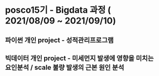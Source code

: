 # posco15기 - Bigdata 과정 ( 2021/08/09 ~ 2021/09/10)

## 파이썬 개인 project - 성적관리프로그램
## 빅데이터 개인 project - 미세먼지 발생에 영향을 미치는 요인분석 / scale 불량 발생의 근본 원인 분석

